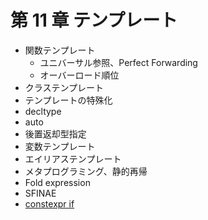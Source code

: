 # 第 11 章 テンプレート

* 関数テンプレート
    * ユニバーサル参照、Perfect Forwarding
    * オーバーロード順位
* クラステンプレート
* テンプレートの特殊化
* decltype
* auto
* 後置返却型指定
* 変数テンプレート
* エイリアステンプレート
* メタプログラミング、静的再帰
* Fold expression
* SFINAE
* [constexpr if](/Chap11/11x-constexpr-if.md)